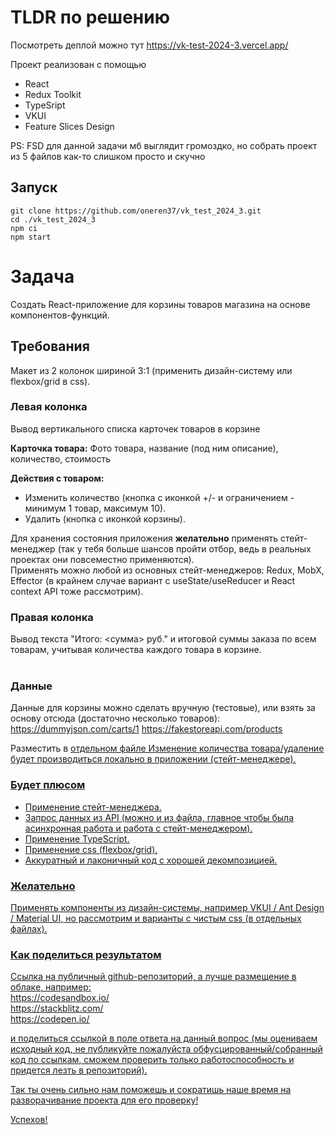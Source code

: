 # TLDR по решению

Посмотреть деплой можно тут https://vk-test-2024-3.vercel.app/

Проект реализован с помощью
- React
- Redux Toolkit
- TypeSript
- VKUI
- Feature Slices Design

PS: FSD для данной задачи мб выглядит громоздко, но собрать проект из 5 файлов как-то слишком просто и скучно

## Запуск
```
git clone https://github.com/oneren37/vk_test_2024_3.git
cd ./vk_test_2024_3
npm ci
npm start
```

# Задача
Создать React-приложение для корзины товаров магазина на основе компонентов-функций.

## Требования
Макет из 2 колонок шириной 3:1 (применить дизайн-систему или flexbox/grid в css).
### Левая колонка
Вывод вертикального списка карточек товаров в корзине

**Карточка товара:**
Фото товара, название (под ним описание), количество, стоимость

**Действия с товаром:**


- Изменить количество (кнопка с иконкой +/- и ограничением - минимум 1 товар, максимум 10).
- Удалить (кнопка с иконкой корзины).

Для хранения состояния приложения <strong>желательно</strong> применять стейт-менеджер&nbsp;(так у тебя больше шансов пройти отбор, ведь в реальных проектах они повсеместно применяются).<br>
Применять можно любой из основных стейт-менеджеров: Redux, MobX, Effector&nbsp;(в крайнем случае вариант с useState/useReducer и React context API тоже рассмотрим).<br>

### Правая колонка
Вывод текста "Итого: &lt;сумма&gt; руб." и итоговой суммы заказа по всем товарам, учитывая количества каждого товара в корзине.<br>
&nbsp;


### Данные
Данные для корзины можно сделать вручную (тестовые), или взять за основу отсюда (достаточно несколько товаров):<br>
https://dummyjson.com/carts/1
https://fakestoreapi.com/products

Разместить в <u>отдельном файле
Изменение количества товара/удаление будет производиться локально в приложении (стейт-менеджере).<br>

### Будет плюсом

<ul>
	<li>Применение стейт-менеджера.</li>
	<li>Запрос данных из API (можно и из файла, главное чтобы была асинхронная работа и работа с стейт-менеджером).</li>
	<li>Применение TypeScript.</li>
	<li>Применение css (flexbox/grid).</li>
	<li>Аккуратный и лаконичный код с хорошей декомпозицией.</li>
</ul>

<h3>Желательно</h3>
Применять компоненты из дизайн-системы, например VKUI / Ant Design / Material UI, но рассмотрим и варианты с чистым css (в отдельных файлах).<br>

### Как поделиться результатом
Ссылка на публичный github-репозиторий, а лучше размещение в облаке, например:<br>
https://codesandbox.io/<br>
https://stackblitz.com/<br>
https://codepen.io/<br>

и поделиться ссылкой в поле ответа на данный вопрос (мы оцениваем исходный код, не публикуйте пожалуйста обфусцированный/собранный код по ссылкам, сможем проверить только работоспособность и придется лезть в репозиторий).<br>

Так ты очень сильно нам поможешь и сократишь наше время на разворачивание проекта для его проверку!<br>

Успехов!